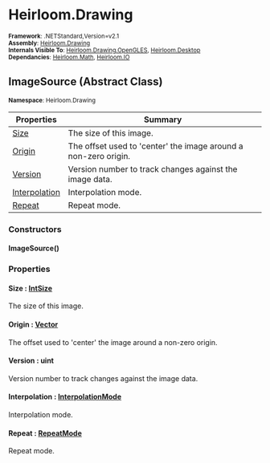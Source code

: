 # Heirloom.Drawing

<small>**Framework**: .NETStandard,Version=v2.1</small>  
<small>**Assembly**: [Heirloom.Drawing](../Heirloom.Drawing/Heirloom.Drawing.md)</small>  
<small>**Internals Visible To**: [Heirloom.Drawing.OpenGLES](../Heirloom.Drawing.OpenGLES/Heirloom.Drawing.OpenGLES.md), [Heirloom.Desktop](../Heirloom.Desktop/Heirloom.Desktop.md)</small>  
<small>**Dependancies**: [Heirloom.Math](../Heirloom.Math/Heirloom.Math.md), [Heirloom.IO](../Heirloom.IO/Heirloom.IO.md)</small>  

## ImageSource (Abstract Class)
<small>**Namespace**: Heirloom.Drawing</sub></small>  

| Properties                 | Summary                                                         |
|----------------------------|-----------------------------------------------------------------|
| [Size](#SIZE9C93)          | The size of this image.                                         |
| [Origin](#ORIG85E4)        | The offset used to 'center' the image around a non-zero origin. |
| [Version](#VERSFB25)       | Version number to track changes against the image data.         |
| [Interpolation](#INTE9DB6) | Interpolation mode.                                             |
| [Repeat](#REPE237F)        | Repeat mode.                                                    |

### Constructors

#### ImageSource()

### Properties

#### <a name="SIZE9C93"></a> Size : [IntSize](../Heirloom.Math/Heirloom.Math.IntSize.md)


The size of this image.

#### <a name="ORIG85E4"></a> Origin : [Vector](../Heirloom.Math/Heirloom.Math.Vector.md)


The offset used to 'center' the image around a non-zero origin.

#### <a name="VERSFB25"></a> Version : uint


Version number to track changes against the image data.

#### <a name="INTE9DB6"></a> Interpolation : [InterpolationMode](Heirloom.Drawing.InterpolationMode.md)


Interpolation mode.

#### <a name="REPE237F"></a> Repeat : [RepeatMode](Heirloom.Drawing.RepeatMode.md)


Repeat mode.

